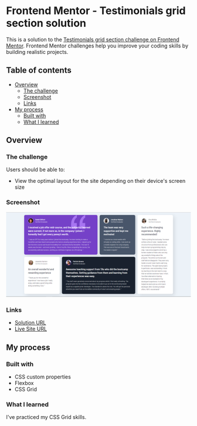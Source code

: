 # Frontend Mentor - Testimonials grid section solution

This is a solution to the [Testimonials grid section challenge on Frontend Mentor](https://www.frontendmentor.io/challenges/testimonials-grid-section-Nnw6J7Un7). Frontend Mentor challenges help you improve your coding skills by building realistic projects. 

## Table of contents

- [Overview](#overview)
  - [The challenge](#the-challenge)
  - [Screenshot](#screenshot)
  - [Links](#links)
- [My process](#my-process)
  - [Built with](#built-with)
  - [What I learned](#what-i-learned)

## Overview

### The challenge

Users should be able to:

- View the optimal layout for the site depending on their device's screen size

### Screenshot

![Solution Screenshot](assets/screenshots/testimonials-result.png)

### Links

- [Solution URL](https://github.com/vladimir-semeryuk/testimonials-fm)
- [Live Site URL](https://vladimir-semeryuk.github.io/testimonials-fm/)

## My process

### Built with

- CSS custom properties
- Flexbox
- CSS Grid

### What I learned

I've practiced my CSS Grid skills.
